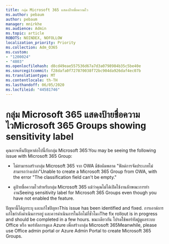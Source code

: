 ```yaml
---
title: กลุ่ม Microsoft 365 แสดงป้ายชื่อความไว
ms.author: pebaum
author: pebaum
manager: mnirkhe
ms.audience: Admin
ms.topic: article
ROBOTS: NOINDEX, NOFOLLOW
localization_priority: Priority
ms.collection: Adm_O365
ms.custom:
- "1200024"
- "4803"
ms.openlocfilehash: d8cd49eae557536d67a7d3a0798984b35c5be40e
ms.sourcegitcommit: f28dafa0f727870038f72bc904da926daf4ec07b
ms.translationtype: MT
ms.contentlocale: th-TH
ms.lasthandoff: 06/05/2020
ms.locfileid: "44581746"
---
```

# <a name="microsoft-365-groups-showing-sensitivity-label"></a><span data-ttu-id="0f457-102">กลุ่ม Microsoft 365 แสดงป้ายชื่อความไว</span><span class="sxs-lookup"><span data-stu-id="0f457-102">Microsoft 365 Groups showing sensitivity label</span></span>

<span data-ttu-id="0f457-103">คุณอาจเห็นปัญหาต่อไปนี้กับกลุ่ม Microsoft 365:</span><span class="sxs-lookup"><span data-stu-id="0f457-103">You may be seeing the following issue with Microsoft 365 Group:</span></span>

- <span data-ttu-id="0f457-104">ไม่สามารถสร้างกลุ่ม Microsoft 365 จาก OWA มีข้อผิดพลาด "ฟิลด์การจัดประเภทไม่สามารถว่างเปล่า"</span><span class="sxs-lookup"><span data-stu-id="0f457-104">Unable to create a Microsoft 365 Group from OWA, with the error "The classification field can't be empty."</span></span>

- <span data-ttu-id="0f457-105">ดูป้ายชื่อความไวสําหรับกลุ่ม Microsoft 365 แม้ว่าคุณไม่ได้เปิดใช้งานลักษณะการทํางาน</span><span class="sxs-lookup"><span data-stu-id="0f457-105">Seeing sensitivity label for Microsoft 365 Groups even though you have not enabled the feature.</span></span>

<span data-ttu-id="0f457-106">ปัญหานี้ได้ถูกระบุ และแก้ไขปัญหา</span><span class="sxs-lookup"><span data-stu-id="0f457-106">This issue has been identified and fixed.</span></span> <span data-ttu-id="0f457-107">การเอาต์การแก้ไขกําลังดําเนินการอยู่ และควรดําเนินการในอีกไม่กี่ชั่วโมง</span><span class="sxs-lookup"><span data-stu-id="0f457-107">The fix rollout is in progress and should be completed in a few hours.</span></span> <span data-ttu-id="0f457-108">ขณะเดียวกัน โปรดใช้พอร์ทัลผู้ดูแลระบบ Office หรือ พอร์ทัลการดูแล Azure เพื่อสร้างกลุ่ม Microsoft 365</span><span class="sxs-lookup"><span data-stu-id="0f457-108">Meanwhile, please use Office admin portal or Azure Admin Portal to create Microsoft 365 Groups.</span></span>  
